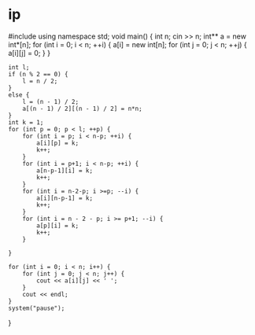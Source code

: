 # ip
#include<iostream>
using namespace std;
void main() {
	int n;
	cin >> n;
	int** a = new int*[n];
	for (int i = 0; i < n; ++i) {
		a[i] = new int[n];
		for (int j = 0; j < n; ++j) {
			a[i][j] = 0;
		}
	}

	int l;
	if (n % 2 == 0) {
		l = n / 2;
	}
	else {
		l = (n - 1) / 2;
		a[(n - 1) / 2][(n - 1) / 2] = n*n;
	}
	int k = 1;
	for (int p = 0; p < l; ++p) {
		for (int i = p; i < n-p; ++i) {
			a[i][p] = k;
			k++;
		}
		for (int i = p+1; i < n-p; ++i) {
			a[n-p-1][i] = k;
			k++;
		}
		for (int i = n-2-p; i >=p; --i) {
			a[i][n-p-1] = k;
			k++;
		}
		for (int i = n - 2 - p; i >= p+1; --i) {
			a[p][i] = k;
			k++;
		}
		
	}

	for (int i = 0; i < n; i++) {
		for (int j = 0; j < n; j++) {
			cout << a[i][j] << ' ';
		}
		cout << endl;
	}
	system("pause");
}
